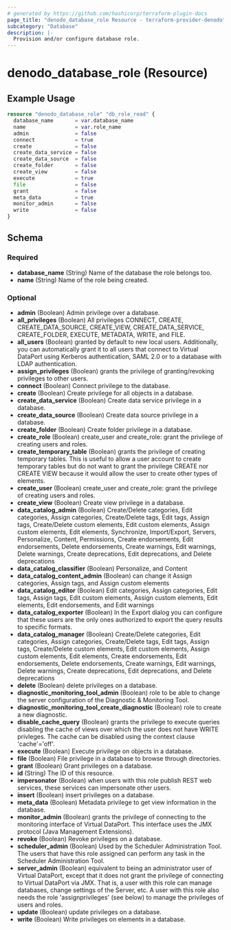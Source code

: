 ```yaml
---
# generated by https://github.com/hashicorp/terraform-plugin-docs
page_title: "denodo_database_role Resource - terraform-provider-denodo"
subcategory: "Database"
description: |-
  Provision and/or configure database role.
---
```


# denodo_database_role (Resource)


## Example Usage

```terraform
resource "denodo_database_role" "db_role_read" {
  database_name       = var.database_name
  name                = var.role_name
  admin               = false
  connect             = true
  create              = false
  create_data_service = false
  create_data_source  = false
  create_folder       = false
  create_view         = false
  execute             = true
  file                = false
  grant               = false
  meta_data           = true
  monitor_admin       = false
  write               = false
}
```

<!-- schema generated by tfplugindocs -->
## Schema

### Required

- **database_name** (String) Name of the database the role belongs too.
- **name** (String) Name of the role being created.

### Optional

- **admin** (Boolean) Admin privilege over a database.
- **all_privileges** (Boolean) All privileges CONNECT, CREATE, CREATE_DATA_SOURCE, CREATE_VIEW, CREATE_DATA_SERVICE, CREATE_FOLDER, EXECUTE, METADATA, WRITE, and FILE.
- **all_users** (Boolean) granted by default to new local users. Additionally, you can automatically grant it to all users that connect to Virtual DataPort using Kerberos authentication, SAML 2.0 or to a database with LDAP authentication.
- **assign_privileges** (Boolean) grants the privilege of granting/revoking privileges to other users.
- **connect** (Boolean) Connect privilege to the database.
- **create** (Boolean) Create privilege for all objects in a database.
- **create_data_service** (Boolean) Create data service privilege in a database.
- **create_data_source** (Boolean) Create data source privilege in a database.
- **create_folder** (Boolean) Create folder privilege in a database.
- **create_role** (Boolean) create_user and create_role: grant the privilege of creating users and roles.
- **create_temporary_table** (Boolean) grants the privilege of creating temporary tables. This is useful to allow a user account to create temporary tables but do not want to grant the privilege CREATE nor CREATE VIEW because it would allow the user to create other types of elements.
- **create_user** (Boolean) create_user and create_role: grant the privilege of creating users and roles.
- **create_view** (Boolean) Create view privilege in a database.
- **data_catalog_admin** (Boolean) Create/Delete categories, Edit categories, Assign categories, Create/Delete tags, Edit tags, Assign tags, Create/Delete custom elements, Edit custom elements, Assign custom elements, Edit elements, Synchronize, Import/Export, Servers, Personalize, Content, Permissions, Create endorsements, Edit endorsements, Delete endorsements, Create warnings, Edit warnings, Delete warnings, Create deprecations, Edit deprecations, and Delete deprecations
- **data_catalog_classifier** (Boolean) Personalize, and Content
- **data_catalog_content_admin** (Boolean) can change it Assign categories, Assign tags, and Assign custom elements
- **data_catalog_editor** (Boolean) Edit categories, Assign categories, Edit tags, Assign tags, Edit custom elements, Assign custom elements, Edit elements, Edit endorsements, and Edit warnings
- **data_catalog_exporter** (Boolean) In the Export dialog you can configure that these users are the only ones authorized to export the query results to specific formats.
- **data_catalog_manager** (Boolean) Create/Delete categories, Edit categories, Assign categories, Create/Delete tags, Edit tags, Assign tags, Create/Delete custom elements, Edit custom elements, Assign custom elements, Edit elements, Create endorsements, Edit endorsements, Delete endorsements, Create warnings, Edit warnings, Delete warnings, Create deprecations, Edit deprecations, and Delete deprecations
- **delete** (Boolean) delete privileges on a database.
- **diagnostic_monitoring_tool_admin** (Boolean) role to be able to change the server configuration of the Diagnostic & Monitoring Tool.
- **diagnostic_monitoring_tool_create_diagnostic** (Boolean) role to create a new diagnostic.
- **disable_cache_query** (Boolean) grants the privilege to execute queries disabling the cache of views over which the user does not have WRITE privleges. The cache can be disabled using the context clause 'cache'='off'.
- **execute** (Boolean) Execute privilege on objects in a database.
- **file** (Boolean) File privilege in a database to browse through directories.
- **grant** (Boolean) Grant privileges on a database.
- **id** (String) The ID of this resource.
- **impersonator** (Boolean) when users with this role publish REST web services, these services can impersonate other users.
- **insert** (Boolean) insert privileges on a database.
- **meta_data** (Boolean) Metadata privilege to get view information in the database.
- **monitor_admin** (Boolean) grants the privilege of connecting to the monitoring interface of Virtual DataPort. This interface uses the JMX protocol (Java Management Extensions).
- **revoke** (Boolean) Revoke privileges on a database.
- **scheduler_admin** (Boolean) Used by the Scheduler Administration Tool. The users that have this role assigned can perform any task in the Scheduler Administration Tool.
- **server_admin** (Boolean) equivalent to being an administrator user of Virtual DataPort, except that it does not grant the privilege of connecting to Virtual DataPort via JMX. That is, a user with this role can manage databases, change settings of the Server, etc. A user with this role also needs the role 'assignprivileges' (see below) to manage the privileges of users and roles.
- **update** (Boolean) update privileges on a database.
- **write** (Boolean) Write privileges on elements in a database.


